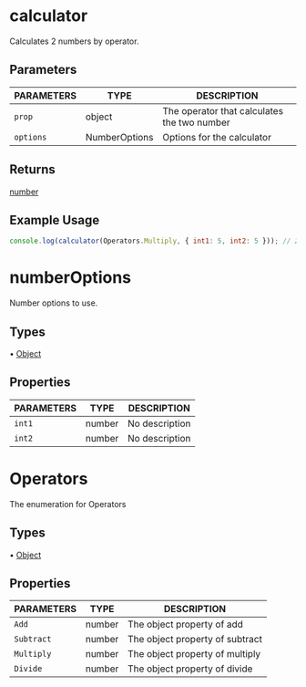 # calculator

Calculates 2 numbers by operator.

## Parameters

| PARAMETERS | TYPE | DESCRIPTION |
| ---------- | ---- | ----------- |
| `prop`     | object | The operator that calculates the two number |
| `options`  | NumberOptions | Options for the calculator |

## Returns

[number](https://developer.mozilla.org/en-US/docs/Web/JavaScript/Reference/Global_Objects/Number)

## Example Usage

```js
console.log(calculator(Operators.Multiply, { int1: 5, int2: 5 })); // 25
```

# numberOptions

Number options to use.

## Types

• [Object](https://developer.mozilla.org/en-US/docs/Web/JavaScript/Reference/Global_Objects/Object)

## Properties

| PARAMETERS | TYPE | DESCRIPTION |
| ---------- | ---- | ----------- |
| `int1`     | number | No description |
| `int2`     | number | No description |

# Operators

The enumeration for Operators

## Types

• [Object](https://developer.mozilla.org/en-US/docs/Web/JavaScript/Reference/Global_Objects/Object)

## Properties

| PARAMETERS | TYPE | DESCRIPTION |
| ---------- | ---- | ----------- |
| `Add`      | number | The object property of add |
| `Subtract` | number | The object property of subtract |
| `Multiply` | number | The object property of multiply |
| `Divide`   | number | The object property of divide   |

